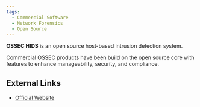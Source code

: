 ```yaml
---
tags:
  - Commercial Software
  - Network Forensics
  - Open Source
---
```

**OSSEC HIDS** is an open source host-based intrusion detection system.

Commercial OSSEC products have been build on the open source core with features
to enhance manageability, security, and compliance.

## External Links

* [Official Website](https://www.ossec.net/)
